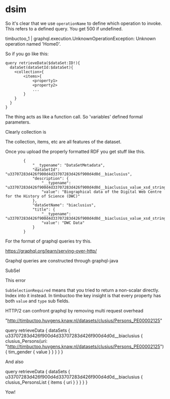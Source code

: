 # dsim

So it's clear that we use `operationName` to define which operation to invoke.
This refers to a defined query.  You get 500 if undefined.

timbuctoo_1      | graphql.execution.UnknownOperationException: Unknown operation named 'Home0'.

So if you go like this:

    query retrieveData($dataSet:ID!){
      dataSet(dataSetId:$dataSet){
        <collection>{
            <items>{
                <property1>
                <property2>
                ...
            }
        }
      }
    }

The thing acts as like a function call.  So 'variables' defined formal
parameters.

Clearly collection is 



The collection, items, etc are all features of the dataset.

Once you upload the properly formatted RDF you get stuff like this.


            {
                "__typename": "DataSetMetadata",
                "dataSetId": "u33707283d426f900d4d33707283d426f900d4d0d__biaclusius",
                "description": {
                    "__typename": "u33707283d426f900d4d33707283d426f900d4d0d__biaclusius_value_xsd_string",
                    "value": "Biographical data of the Digital Web Centre for the History of Science (DWC)"
                },
                "dataSetName": "biaclusius",
                "title": {
                    "__typename": "u33707283d426f900d4d33707283d426f900d4d0d__biaclusius_value_xsd_string",
                    "value": "DWC Data"
                }
            }



For the format of graphql queries try this.

https://graphql.org/learn/serving-over-http/

Graphql queries are constructed through graphql-java

SubSel

This error

`SubSelectionRequired` means that you tried to return a non-scalar directly.
Index into it instead.  In timbuctoo the key insight is that every property has both `value` and `type` sub fields.

HTTP/2 can confront graphql by removing multi request overhead




"http://timbuctoo.huygens.knaw.nl/datasets/clusius/Persons_PE00002125"


query retrieveData {
  dataSets {
    u33707283d426f900d4d33707283d426f900d4d0d__biaclusius {
      clusius_Persons(uri: "http://timbuctoo.huygens.knaw.nl/datasets/clusius/Persons_PE00002125") {
				tim_gender {
          value
        }
      }
    }
  }
}


And also

query retrieveData {
  dataSets {
    u33707283d426f900d4d33707283d426f900d4d0d__biaclusius {
      clusius_PersonsList {
				items {
          uri
        }
      }
    }
  }
}



Yow!
